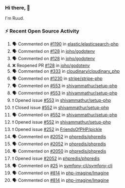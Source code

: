 ### Hi there, 👋

I'm Ruud.
 
### :zap: Recent Open Source Activity

<!--START_SECTION:activity-->
1. 🗣 Commented on [#1190](https://github.com/elastic/elasticsearch-php/issues/1190) in [elastic/elasticsearch-php](https://github.com/elastic/elasticsearch-php)
2. 🗣 Commented on [#128](https://github.com/joho/godotenv/issues/128) in [joho/godotenv](https://github.com/joho/godotenv)
3. 🗣 Commented on [#128](https://github.com/joho/godotenv/issues/128) in [joho/godotenv](https://github.com/joho/godotenv)
4. ❌ Reopened PR [#128](https://github.com/joho/godotenv/pull/128) in [joho/godotenv](https://github.com/joho/godotenv)
5. 🗣 Commented on [#333](https://github.com/cloudinary/cloudinary_php/issues/333) in [cloudinary/cloudinary_php](https://github.com/cloudinary/cloudinary_php)
6. 🗣 Commented on [#1230](https://github.com/stripe/stripe-php/issues/1230) in [stripe/stripe-php](https://github.com/stripe/stripe-php)
7. 🗣 Commented on [#553](https://github.com/shivammathur/setup-php/issues/553) in [shivammathur/setup-php](https://github.com/shivammathur/setup-php)
8. 🗣 Commented on [#553](https://github.com/shivammathur/setup-php/issues/553) in [shivammathur/setup-php](https://github.com/shivammathur/setup-php)
9. ❗️ Opened issue [#553](https://github.com/shivammathur/setup-php/issues/553) in [shivammathur/setup-php](https://github.com/shivammathur/setup-php)
10. ❗️ Closed issue [#552](https://github.com/shivammathur/setup-php/issues/552) in [shivammathur/setup-php](https://github.com/shivammathur/setup-php)
11. 🗣 Commented on [#552](https://github.com/shivammathur/setup-php/issues/552) in [shivammathur/setup-php](https://github.com/shivammathur/setup-php)
12. ❗️ Opened issue [#552](https://github.com/shivammathur/setup-php/issues/552) in [shivammathur/setup-php](https://github.com/shivammathur/setup-php)
13. ❗️ Opened issue [#252](https://github.com/FriendsOfPHP/pickle/issues/252) in [FriendsOfPHP/pickle](https://github.com/FriendsOfPHP/pickle)
14. 🗣 Commented on [#2052](https://github.com/phpredis/phpredis/issues/2052) in [phpredis/phpredis](https://github.com/phpredis/phpredis)
15. 🗣 Commented on [#2052](https://github.com/phpredis/phpredis/issues/2052) in [phpredis/phpredis](https://github.com/phpredis/phpredis)
16. 🗣 Commented on [#2050](https://github.com/phpredis/phpredis/issues/2050) in [phpredis/phpredis](https://github.com/phpredis/phpredis)
17. ❗️ Opened issue [#2052](https://github.com/phpredis/phpredis/issues/2052) in [phpredis/phpredis](https://github.com/phpredis/phpredis)
18. 🗣 Commented on [#25](https://github.com/symfony-cli/symfony-cli/issues/25) in [symfony-cli/symfony-cli](https://github.com/symfony-cli/symfony-cli)
19. 🗣 Commented on [#814](https://github.com/php-imagine/Imagine/issues/814) in [php-imagine/Imagine](https://github.com/php-imagine/Imagine)
20. 🗣 Commented on [#814](https://github.com/php-imagine/Imagine/issues/814) in [php-imagine/Imagine](https://github.com/php-imagine/Imagine)
<!--END_SECTION:activity-->
